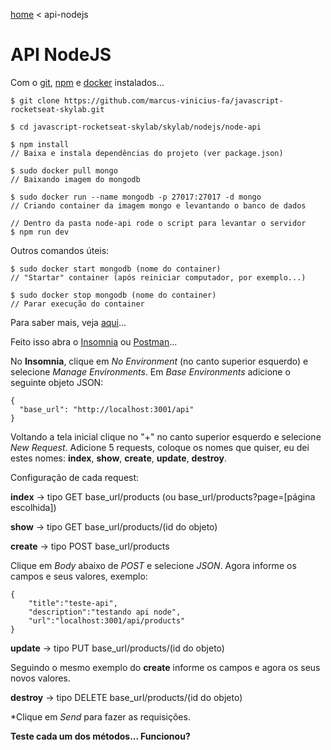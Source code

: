 [home](../README.md) < api-nodejs

# API NodeJS

Com o [git](https://git-scm.com/), [npm](https://nodejs.org/en/) e [docker](https://docs.docker.com/install/linux/docker-ce/ubuntu/) instalados...

```
$ git clone https://github.com/marcus-vinicius-fa/javascript-rocketseat-skylab.git

$ cd javascript-rocketseat-skylab/skylab/nodejs/node-api

$ npm install
// Baixa e instala dependências do projeto (ver package.json)

$ sudo docker pull mongo
// Baixando imagem do mongodb

$ sudo docker run --name mongodb -p 27017:27017 -d mongo
// Criando container da imagem mongo e levantando o banco de dados

// Dentro da pasta node-api rode o script para levantar o servidor
$ npm run dev
```

Outros comandos úteis:

```
$ sudo docker start mongodb (nome do container)
// "Startar" container (após reiniciar computador, por exemplo...)

$ sudo docker stop mongodb (nome do container)
// Parar execução do container
```

Para saber mais, veja [aqui](nodejs.md)...

Feito isso abra o [Insomnia](https://insomnia.rest/) ou [Postman](https://www.getpostman.com/)...

No **Insomnia**, clique em _No Environment_ (no canto superior esquerdo) e selecione _Manage Environments_. Em _Base Environments_ adicione o seguinte objeto JSON:

```
{
  "base_url": "http://localhost:3001/api"
}
```

Voltando a tela inicial clique no "+" no canto superior esquerdo e selecione _New Request_. Adicione 5 requests, coloque os nomes que quiser, eu dei estes nomes: **index**, **show**, **create**, **update**, **destroy**. 

Configuração de cada request:

**index** -> tipo GET base_url/products (ou base_url/products?page=[página escolhida])

**show** -> tipo GET base_url/products/(id do objeto) 

**create** -> tipo POST base_url/products

Clique em _Body_ abaixo de _POST_ e selecione _JSON_. Agora informe os campos e seus valores, exemplo:

```
{
	"title":"teste-api",
	"description":"testando api node",
	"url":"localhost:3001/api/products"
}
```

**update** -> tipo PUT base_url/products/(id do objeto)

Seguindo o mesmo exemplo do **create** informe os campos e agora os seus novos valores.

**destroy** -> tipo DELETE base_url/products/(id do objeto)

*Clique em _Send_ para fazer as requisições.

**Teste cada um dos métodos... Funcionou?**
